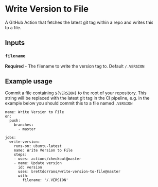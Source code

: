 # Write Version to File

A GitHub Action that fetches the latest git tag within a repo and writes this to a file.

## Inputs

### `filename`

**Required** - The filename to write the version tag to. Default `/.VERSION`

## Example usage

Commit a file containing `${VERSION}` to the root of your repository. This string will be replaced with the latest git tag in the CI pipeline, e.g. in the example below you should commit this to a file named `.VERSION`

```
name: Write Version to File
on:
  push:
    branches:
      - master

jobs:
  write-version:
    runs-on: ubuntu-latest
    name: Write Version to File
    steps:
    - uses: actions/checkout@master
    - name: Update version
      id: version
      uses: brettdorrans/write-version-to-file@master
      with:
        filename: '/.VERSION'
```
